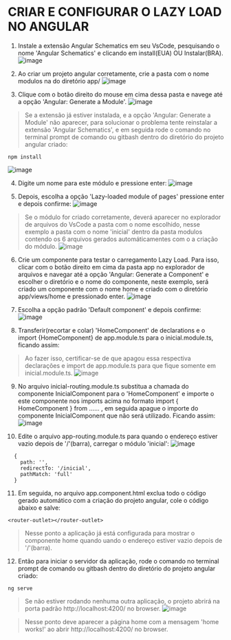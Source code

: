 # CRIAR E CONFIGURAR O LAZY LOAD NO ANGULAR

1. Instale a extensão Angular Schematics em seu VsCode, pesquisando o nome 'Angular Schematics' e clicando em install(EUA) OU Instalar(BRA).
![image](https://user-images.githubusercontent.com/65187931/191623675-019fd785-6091-43c5-8ebe-dcf746fcc9d4.png)

2. Ao criar um projeto angular corretamente, crie a pasta com o nome modulos na do diretório app/ 
![image](https://user-images.githubusercontent.com/65187931/191624403-9c99395a-8904-4629-b70a-17ef3db3e8a9.png)


3. Clique com o botão direito do mouse em cima dessa pasta e navege até a opção 'Angular: Generate a Module'.
![image](https://user-images.githubusercontent.com/65187931/191624685-6c945ee4-9c3f-47d2-9276-f2d0307454cc.png)
> Se a extensão já estiver instalada, e a opção 'Angular: Generate a Module' não aparecer, para solucionar o problema tente reinstalar a extensão 
 'Angular Schematics', e em seguida rode o comando no terminal prompt de comando ou gitbash dentro do diretório do projeto angular criado: 
```
npm install
```
![image](https://user-images.githubusercontent.com/65187931/191627110-19028a4f-ff75-4a10-9360-843824a9e47b.png)

4. Digite um nome para este módulo e pressione enter:
![image](https://user-images.githubusercontent.com/65187931/191625348-36f706e9-456e-4738-b743-b0ecb898d660.png)

5. Depois, escolha a opção 'Lazy-loaded module of pages' pressione enter e depois confirme:
![image](https://user-images.githubusercontent.com/65187931/191625532-6321e4ef-092e-480b-960c-854593e116d1.png)
>Se o módulo for criado corretamente, deverá aparecer no explorador de arquivos do VsCode a pasta com o nome escolhido, nesse exemplo a pasta com 
o nome 'inicial' dentro da pasta modulos contendo os 6 arquivos gerados automáticamentes com o a criação do módulo.
![image](https://user-images.githubusercontent.com/65187931/191627666-abf81575-52d6-4e68-ac4c-6b142c7dd966.png)

6. Crie um componente para testar o carregamento Lazy Load. Para isso, 
clicar com o botão direito em cima da pasta app no explorador de arquivos e navegar até a opção 'Angular: Generate a Component' e escolher o diretório e o nome do      componente, neste exemplo, será criado um componente com o nome home e criado com o diretório app/views/home e pressionado enter.
![image](https://user-images.githubusercontent.com/65187931/191628705-3e74cb82-9182-47e2-99cc-43772c7a31c3.png)

7. Escolha a opção padrão 'Default component' e depois confirme:
![image](https://user-images.githubusercontent.com/65187931/191628928-9b4fe613-3732-4ae7-865a-382a8f37b7b3.png)

8. Transferir(recortar e colar) 'HomeComponent' de declarations e o import {HomeComponent} de app.module.ts para o inicial.module.ts, ficando assim:
> Ao fazer isso, certificar-se de que apagou essa respectiva declarações e import de app.module.ts para que fique somente em inicial.module.ts.
![image](https://user-images.githubusercontent.com/65187931/191629638-9c662579-0327-4eef-ad71-48567910ff3a.png)

9. No arquivo inicial-routing.module.ts substitua a chamada do componente InicialComponent para o 'HomeComponent' e importe o este componente nos imports acima no formato import { HomeComponent } from ......  , em seguida apague o importe do componente InicialComponent que não será utilizado. Ficando assim:
![image](https://user-images.githubusercontent.com/65187931/191630289-b6826e41-c595-4b5e-b9c5-1b3d4431f5bb.png)

10. Edite o arquivo app-routing.module.ts para quando o endereço estiver vazio depois de '/'(barra), carregar o módulo 'inicial':
![image](https://user-images.githubusercontent.com/65187931/191630805-2988d285-7f36-4d60-b0d8-f460b7dae740.png)
```
  {
    path: '',
    redirectTo: '/inicial',
    pathMatch: 'full'
  }
```
11. Em seguida, no arquivo app.component.html exclua todo o código gerado automático com a criação do projeto angular, cole o código abaixo e salve:
```
<router-outlet></router-outlet>
```
>Nesse ponto a aplicação já está configurada para mostrar o componente home quando uando o endereço estiver vazio depois de '/'(barra).

12. Então para iniciar o servidor da aplicação, rode o comando no terminal prompt de comando ou gitbash dentro do diretório do projeto angular criado:
```
ng serve
```
>Se não estiver rodando nenhuma outra aplicação, o projeto abrirá na porta padrão http://localhost:4200/ no browser.
![image](https://user-images.githubusercontent.com/65187931/191631490-5da0fef2-42bd-4d44-8fe9-c39cf1e17d43.png)

>Nesse ponto deve aparecer a página home com a mensagem 'home works!' ao abrir http://localhost:4200/  no browser.

